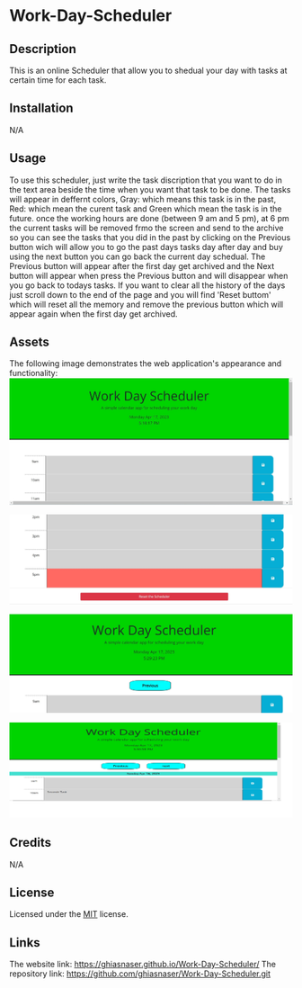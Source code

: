 # Work-Day-Scheduler

## Description
This is an online Scheduler that allow you to shedual your day with tasks at certain time for each task.

## Installation

N/A

## Usage

To use this scheduler, just write the task discription that you want to do in the text area beside the time when you want that task to be done.
The tasks will appear in deffernt colors, Gray: which means this task is in the past, Red: which mean the curent task and Green which mean the task is in the future.
once the working hours are done (between 9 am and 5 pm), at 6 pm the current tasks will be removed frmo the screen and send to the archive so you can see the tasks that you did in the past by clicking on the Previous button wich will allow you to go the past days tasks day after day and buy using the next button you can go back the current day schedual.
The Previous button will appear after the first day get archived and the Next button will appear when press the Previous button and will disappear when you go back to todays tasks.
If you want to clear all the history of the days just scroll down to the end of the page and you will find 'Reset buttom' which will reset all the memory and remove the previous button which will appear again when the first day get archived.

## Assets
The following image demonstrates the web application's appearance and functionality:
![The home page whitout any task exist it will show no buttons on the top but save](./assets/Images/First.jpg)

![This picture will show different colors of the tasks and the rest button on the bottom of the page](./assets/Images/Seconde.jpg)

![The Previous button will appear after the first day's tasks got schedualed](./assets/Images/Third.jpg)

![The Next button will appear when you start navigate between the days in the archive](./assets/Images/fourth.jpg)


## Credits

N/A

## License

Licensed under the [MIT](https://github.com/ghiasnaser/Work-Day-Scheduler/blob/e61cbc3b67956309b8c6909034f604b0c39b03c7/LICENSE) license.

## Links
The website link:  https://ghiasnaser.github.io/Work-Day-Scheduler/
The repository link: https://github.com/ghiasnaser/Work-Day-Scheduler.git
